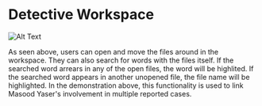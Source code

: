 # Detective Workspace

![Alt Text](https://media.giphy.com/media/Sw5hYqnv8NAaX6QTvi/giphy.gif)

As seen above, users can open and move the files around in the workspace. They can also search for words with the files itself. If the searched word arrears in any of the open files, the word will be highlited. If the searched word appears in another unopened file, the file name will be highlighted. In the demonstration above, this functionality is used to link Masood Yaser's involvement in multiple reported cases.
